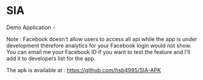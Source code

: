 # SIA
Demo Application -

Note : Facebook doesn't allow users to access all api while the app is under development therefore analytics for your Facebook login would not show. You can email me your Facebook ID if you want to test the feature and I'll add it to developers list for the app.

The apk is available at : https://github.com/hsb4995/SIA-APK
